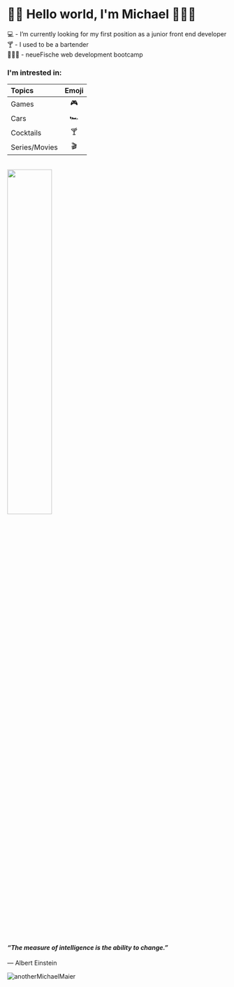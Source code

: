 # 👋🏼 Hello world, I'm Michael 👨🏼‍💻

  💻  - I’m currently looking for my first position as a junior front end developer<br>
  🍸  - I used to be a bartender <br>
  👨🏼‍🎓  - neueFische web development bootcamp

 
### I'm intrested in:
Topics|Emoji
|:--|:-:|
Games         | 🎮   
Cars          | 🏎️   
Cocktails     | 🍸
Series/Movies | 🎬   
<br>
<img src="https://images.unsplash.com/photo-1603349206295-dde20617cb6a?ixlib=rb-4.0.3&ixid=MnwxMjA3fDB8MHxwaG90by1wYWdlfHx8fGVufDB8fHx8&auto=format&fit=crop&w=2670&q=80" width=45% height=45%>

#### _“The measure of intelligence is the ability to change.”_  <br>
— Albert Einstein

<p align="left">
  <img
    src="https://komarev.com/ghpvc/?username=anotherMichaelMaier"
    alt="anotherMichaelMaier"
  />
</p>

<!---
anotherMichaelMaier/anotherMichaelMaier is a ✨ special ✨ repository because its `README.md` (this file) appears on your GitHub profile.
You can click the Preview link to take a look at your changes.
--->
